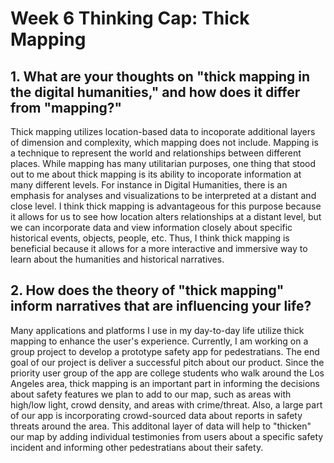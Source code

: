 # Week 6 Thinking Cap: Thick Mapping 

## 1. What are your thoughts on "thick mapping in the digital humanities," and how does it differ from "mapping?"
Thick mapping utilizes location-based data to incoporate additional layers of dimension and complexity, which mapping does not include. Mapping is a technique to represent the world and relationships between different places. While mapping has many utilitarian purposes, one thing that stood out to me about thick mapping is its ability to incoporate information at many different levels. For instance in Digital Humanities, there is an emphasis for analyses and visualizations to be interpreted at a distant and close level. I think thick mapping is advantageous for this purpose because it allows for us to see how location alters relationships at a distant level, but we can incorporate data and view information closely about specific historical events, objects, people, etc. Thus, I think thick mapping is beneficial because it allows for a more interactive and immersive way to learn about the humanities and historical narratives.

## 2. How does the theory of "thick mapping" inform narratives that are influencing your life?
Many applications and platforms I use in my day-to-day life utilize thick mapping to enhance the user's experience. Currently, I am working on a group project to develop a prototype safety app for pedestratians. The end goal of our project is deliver a successful pitch about our product. Since the priority user group of the app are college students who walk around the Los Angeles area, thick mapping is an important part in informing the decisions about safety features we plan to add to our map, such as areas with high/low light, crowd density, and areas with crime/threat. Also, a large part of our app is incorporating crowd-sourced data about reports in safety threats around the area. This additonal layer of data will help to "thicken" our map by adding individual testimonies from users about a specific safety incident and informing other pedestratians about their safety.

